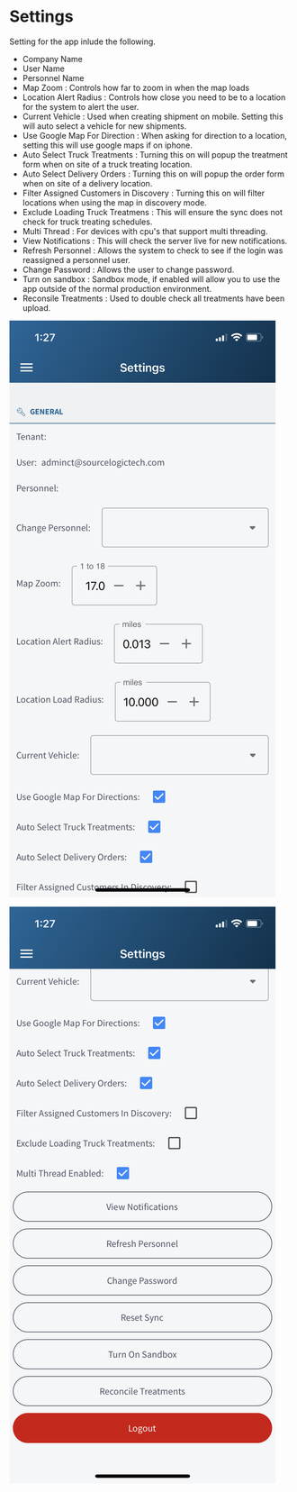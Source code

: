 ﻿# Settings

Setting for the app inlude the following.


* Company Name
* User Name
* Personnel Name
* Map Zoom : Controls how far to zoom in when the map loads
* Location Alert Radius : Controls how close you need to be to a location for 
the system to alert the user.
* Current Vehicle : Used when creating shipment on mobile. Setting this will auto select a vehicle for new shipments.
* Use Google Map For Direction : When asking for direction to a location, setting this will use google maps if on iphone.
* Auto Select Truck Treatments : Turning this on will popup the treatment form when on site of a truck treating location.
* Auto Select Delivery Orders : Turning this on will popup the order form when on site of a delivery location.
* Filter Assigned Customers in Discovery : Turning this on will filter locations when using the map in discovery mode.
* Exclude Loading Truck Treatmens : This will ensure the sync does not check for truck treating schedules.
* Multi Thread : For devices with cpu's that support multi threading.
* View Notifications : This will check the server live for new notifications.
* Refresh Personnel : Allows the system to check to see if the login was reassigned a personnel user.
* Change Password : Allows the user to change password.
* Turn on sandbox : Sandbox mode, if enabled will allow you to use the app outside of the normal production environment.
* Reconsile Treatments : Used to double check all treatments have been upload.


![image-logo](../images/MobileSettings1.jpeg)

![image-logo](../images/MobileSettings2.jpeg)